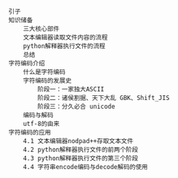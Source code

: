     引子
    知识储备
        三大核心部件
        文本编辑器读取文件内容的流程
        python解释器执行文件的流程
        总结
    字符编码介绍
        什么是字符编码
        字符编码的发展史
            阶段一：一家独大ASCII
            阶段二：诸侯割据、天下大乱 GBK、Shift_JIS
            阶段三：分久必合 unicode
        编码与解码
        utf-8的由来
    字符编码的应用
        4.1 文本编辑器nodpad++存取文本文件
        4.2 python解释器执行文件的前两个阶段
        4.3 python解释器执行文件的第三个阶段
        4.4 字符串encode编码与decode解码的使用
